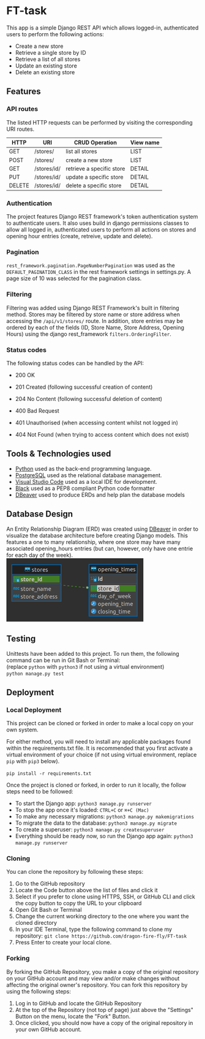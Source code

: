 # FT-task

This app is a simple Django REST API which allows logged-in, authenticated users to perform the following actions:

- Create a new store
- Retrieve a single store by ID
- Retrieve a list of all stores
- Update an existing store
- Delete an existing store

## Features

### API routes

The listed HTTP requests can be performed by visiting the corresponding URI routes.

| HTTP   | URI         | CRUD Operation            | View name |
| ------ | ----------- | ------------------------- | --------- |
| GET    | /stores/    | list all stores           | LIST      |
| POST   | /stores/    | create a new store        | LIST      |
| GET    | /stores/id/ | retrieve a specific store | DETAIL    |
| PUT    | /stores/id/ | update a specific store   | DETAIL    |
| DELETE | /stores/id/ | delete a specific store   | DETAIL    |

### Authentication

The project features Django REST framework's token authentication system to authenticate users. It also uses build in django permissions classes to allow all logged in, authenticated users to perform all actions on stores and opening hour entries (create, retreive, update and delete).

### Pagination

`rest_framework.pagination.PageNumberPagination` was used as the `DEFAULT_PAGINATION_CLASS` in the rest framework settings in settings.py. A page size of 10 was selected for the pagination class.

### Filtering

Filtering was added using Django REST Framework's built in filtering method. Stores may be filtered by store name or store address when accessing the `/api/v1/stores/` route. In addition, store entries may be ordered by each of the fields (ID, Store Name, Store Address, Opening Hours) using the django rest_framework `filters.OrderingFilter`.

### Status codes

The following status codes can be handled by the API:

- 200 OK
- 201 Created (following successful creation of content)
- 204 No Content (following successful deletion of content)

- 400 Bad Request
- 401 Unauthorised (when accessing content whilst not logged in)
- 404 Not Found (when trying to access content which does not exist)

## Tools & Technologies used

- [Python](https://www.python.org) used as the back-end programming language.
- [PostgreSQL](https://www.postgresql.org) used as the relational database management.
- [Visual Studio Code](https://code.visualstudio.com/) used as a local IDE for development.
- [Black](https://pypi.org/project/black/) used as a PEP8 compliant Python code formatter
- [DBeaver](https://dbeaver.io/) used to produce ERDs and help plan the database models

## Database Design

An Entity Relationship Diagram (ERD) was created using [DBeaver](https://dbeaver.io/) in order to visualize the database architecture before creating Django models.
This features a one to many relationship, where one store may have many associated opening_hours entries (but can, however, only have one entrie for each day of the week).  
![ERD](documentation/erd.png)

## Testing

Unittests have been added to this project. To run them, the following command can be run in Git Bash or Terminal:  
(replace `python` with `python3` if not using a virtual environment)  
`python manage.py test`

## Deployment

### Local Deployment

This project can be cloned or forked in order to make a local copy on your own system.

For either method, you will need to install any applicable packages found within the requirements.txt file.
It is recommended that you first activate a virtual environment of your choice (if not using virtual environment, replace `pip` with `pip3` below).

`pip install -r requirements.txt`

Once the project is cloned or forked, in order to run it locally, the follow steps need to be followed:

- To start the Django app: `python3 manage.py runserver`
- To stop the app once it's loaded: `CTRL+C` or `⌘+C (Mac)`
- To make any necessary migrations: `python3 manage.py makemigrations`
- To migrate the data to the database: `python3 manage.py migrate`
- To create a superuser: `python3 manage.py createsuperuser`
- Everything should be ready now, so run the Django app again: `python3 manage.py runserver`

### Cloning

You can clone the repository by following these steps:

1. Go to the GitHub repository
2. Locate the Code button above the list of files and click it
3. Select if you prefer to clone using HTTPS, SSH, or GitHub CLI and click the copy button to copy the URL to your clipboard
4. Open Git Bash or Terminal
5. Change the current working directory to the one where you want the cloned directory
6. In your IDE Terminal, type the following command to clone my repository:
   `git clone https://github.com/dragon-fire-fly/FT-task`
7. Press Enter to create your local clone.

### Forking

By forking the GitHub Repository, you make a copy of the original repository on your GitHub account and may view and/or make changes without affecting the original owner's repository. You can fork this repository by using the following steps:

1. Log in to GitHub and locate the GitHub Repository
2. At the top of the Repository (not top of page) just above the "Settings" Button on the menu, locate the "Fork" Button.
3. Once clicked, you should now have a copy of the original repository in your own GitHub account.
